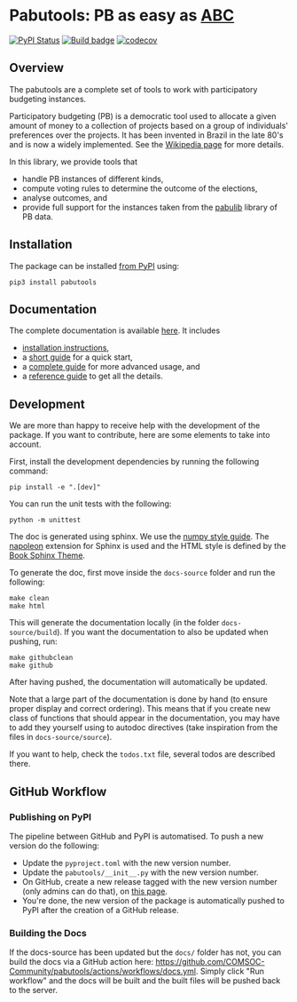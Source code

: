 # Pabutools: PB as easy as [ABC](https://github.com/martinlackner/abcvoting)

[![PyPI Status](https://img.shields.io/pypi/v/pabutools.svg)](https://pypi.python.org/pypi/pabutools)
[![Build badge](https://github.com/comsoc-community/pabutools/workflows/build/badge.svg?branch=main)](https://github.com/comsoc-community/pabutools/actions/workflows/build.yml)
[![codecov](https://codecov.io/gh/comsoc-community/pabutools/branch/main/graphs/badge.svg)](https://codecov.io/gh/comsoc-community/pabutools/tree/main)

## Overview

The pabutools are a complete set of tools to work with
participatory budgeting instances.

Participatory budgeting (PB) is a democratic tool used to allocate
a given amount of money to a collection of projects based on a
group of individuals' preferences over the projects. It has been invented
in Brazil in the late 80's and is now a widely implemented. See the
[Wikipedia page](https://en.wikipedia.org/wiki/Participatory_budgeting)
for more details.

In this library, we provide tools that
* handle PB instances of different kinds,
* compute voting rules to determine the outcome of the elections,
* analyse outcomes, and
* provide full support for the instances taken from the [pabulib](http://pabulib.org) library of PB data.

## Installation

The package can be installed [from PyPI](https://pypi.org/project/pabutools/) using:
```shell
pip3 install pabutools
```

## Documentation

The complete documentation is available [here](https://comsoc-community.github.io/pabutools/).
It includes
* [installation instructions](https://comsoc-community.github.io/pabutools/installation.html),
* a [short guide](https://comsoc-community.github.io/pabutools/quickstart.html) for a quick start,
* a [complete guide](https://comsoc-community.github.io/pabutools/usage/index.html) for more advanced usage, and
* a [reference guide](https://comsoc-community.github.io/pabutools/reference/index.html) to get all the details.

## Development

We are more than happy to receive help with the development of the package.
If you want to contribute, here are some elements to take into account.

First, install the development dependencies by running the following command:
```shell
pip install -e ".[dev]"
```

You can run the unit tests with the following:
```shell
python -m unittest
```

The doc is generated using sphinx. We use the [numpy style guide](https://numpydoc.readthedocs.io/en/latest/format.html).
The [napoleon](https://www.sphinx-doc.org/en/master/usage/extensions/napoleon.html) extension for Sphinx is used
and the HTML style is defined by the [Book Sphinx Theme](https://sphinx-book-theme.readthedocs.io/en/stable/).

To generate the doc, first move inside the `docs-source` folder and run the following:
```shell
make clean 
make html
```

This will generate the documentation locally (in the folder `docs-source/build`). If you want the documentation 
to also be updated when pushing, run:
```shell
make githubclean
make github
```

After having pushed, the documentation will automatically be updated.

Note that a large part of the documentation is done by hand (to ensure proper display and correct ordering). 
This means that if you create new class of functions that should appear in the documentation, you may have
to add they yourself using to autodoc directives (take inspiration from the files in `docs-source/source`). 

If you want to help, check the `todos.txt` file, several todos are described there.

## GitHub Workflow

### Publishing on PyPI

The pipeline between GitHub and PyPI is automatised. To push a new version do the following:
- Update the `pyproject.toml` with the new version number.
- Update the `pabutools/__init__.py` with the new version number.
- On GitHub, create a new release tagged with the new version number (only admins can do that), on [this page](https://github.com/COMSOC-Community/pabutools/releases/new).
- You're done, the new version of the package is automatically pushed to PyPI after the creation of a GitHub release.

### Building the Docs

If the docs-source has been updated but the `docs/` folder has not, you can build the docs via
a GitHub action here: https://github.com/COMSOC-Community/pabutools/actions/workflows/docs.yml.
Simply click "Run workflow" and the docs will be built and the built files will be pushed back to
the server.
